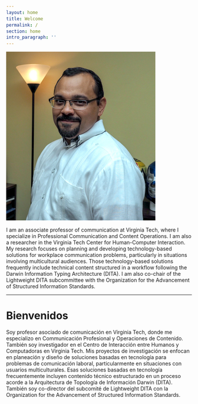 ```yaml
---
layout: home
title: Welcome
permalink: /
section: home
intro_paragraph: ''
---
```

![Carlos Evia](/assets/img/uploads/ce.jpg)

I am an associate professor of communication at Virginia Tech, where I specialize in Professional Communication and Content Operations. I am also a researcher in the Virginia Tech Center for Human-Computer Interaction. My research focuses on planning and developing technology-based solutions for workplace communication problems, particularly in situations involving multicultural audiences. Those technology-based solutions frequently include technical content structured in a workflow following the Darwin Information Typing Architecture (DITA). I am also co-chair of the Lightweight DITA subcommittee with the Organization for the Advancement of Structured Information Standards.

- - -

# Bienvenidos

Soy profesor asociado de comunicación en Virginia Tech, donde me especializo en Communicación Profesional y Operaciones de Contenido. También soy investigador en el Centro de Interacción entre Humanos y Computadoras en Virginia Tech. Mis proyectos de investigación se enfocan en planeación y diseño de soluciones basadas en tecnología para problemas de comunicación laboral, particularmente en situaciones con usuarios multiculturales. Esas soluciones basadas en tecnología frecuentemente incluyen contenido técnico estructurado en un proceso acorde a la Arquitectura de Topología de Información Darwin (DITA). También soy co-director del subcomité de Lightweight DITA con la Organization for the Advancement of Structured Information Standards.
